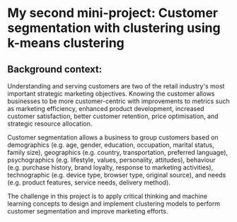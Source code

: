 # My second mini-project: Customer segmentation with clustering using k-means clustering

## Background context:

Understanding and serving customers are two of the retail industry's most important strategic marketing objectives. Knowing the customer allows businesses to be more customer-centric with improvements to metrics such as marketing efficiency, enhanced product development, increased customer satisfaction, better customer retention, price optimisation, and strategic resource allocation.

Customer segmentation allows a business to group customers based on demographics (e.g. age, gender, education, occupation, marital status, family size), geographics (e.g. country, transportation, preferred language), psychographics (e.g. lifestyle, values, personality, attitudes), behaviour (e.g. purchase history, brand loyalty, response to marketing activities), technographic (e.g. device type, browser type, original source), and needs (e.g. product features, service needs, delivery method).

The challenge in this project is to apply critical thinking and machine learning concepts to design and implement clustering models to perform customer segmentation and improve marketing efforts.

